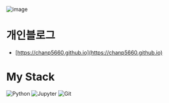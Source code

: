 ![image](https://user-images.githubusercontent.com/46266247/179419453-a01638cf-7db8-4083-a2b0-47057ba8c92c.png) 

# 개인블로그
- [https://chanp5660.github.io](https://chanp5660.github.io)

# My Stack

<img alt="Python" src ="https://img.shields.io/badge/Python-3776AB.svg?&style=for-the-badge&logo=Python&logoColor=white"/>  <img alt="Jupyter" src ="https://img.shields.io/badge/Jupyter-F37626.svg?&style=for-the-badge&logo=Jupyter&logoColor=white"/>  <img alt="Git" src ="https://img.shields.io/badge/Git-F05032.svg?&style=for-the-badge&logo=Git&logoColor=white"/>    



<!--
<img alt="C" src ="https://img.shields.io/badge/C-A8B9CC.svg?&style=for-the-badge&logo=C&logoColor=white"/>  <img alt="Linux" src ="https://img.shields.io/badge/Linux-FCC624.svg?&style=for-the-badge&logo=Linux&logoColor=white"/>  <img alt="R" src ="https://img.shields.io/badge/R-276DC3.svg?&style=for-the-badge&logo=R&logoColor=white"/>





**chanp5660/chanp5660** is a ✨ _special_ ✨ repository because its `README.md` (this file) appears on your GitHub profile.

Here are some ideas to get you started:

- 🔭 I’m currently working on ...
- 🌱 I’m currently learning ...
- 👯 I’m looking to collaborate on ...
- 🤔 I’m looking for help with ...
- 💬 Ask me about ...
- 📫 How to reach me: ...
- 😄 Pronouns: ...
- ⚡ Fun fact: ...
-->


